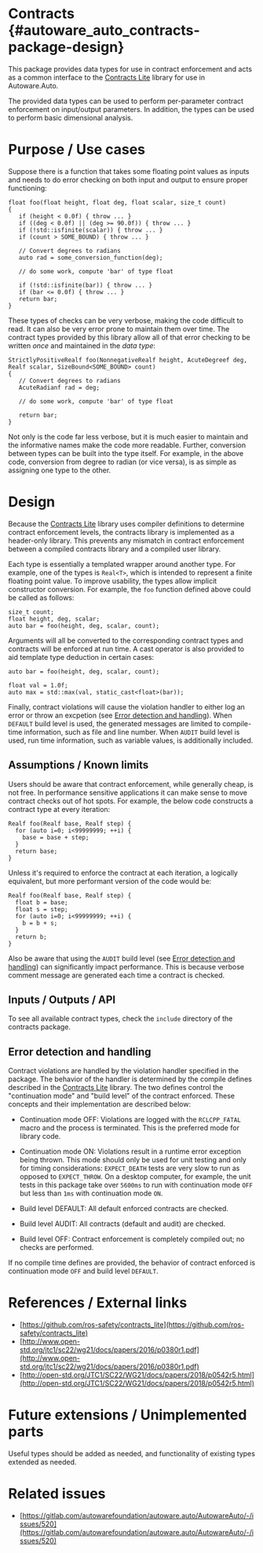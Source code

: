 Contracts {#autoware_auto_contracts-package-design}
===========

This package provides data types for use in contract enforcement and acts as a common interface to the [Contracts Lite](https://github.com/ros-safety/contracts_lite) library for use in Autoware.Auto.

The provided data types can be used to perform per-parameter contract enforcement on input/output parameters.
In addition, the types can be used to perform basic dimensional analysis.


# Purpose / Use cases

Suppose there is a function that takes some floating point values as inputs and needs to do error checking on both input and output to ensure proper functioning:

```
float foo(float height, float deg, float scalar, size_t count)
{
   if (height < 0.0f) { throw ... }
   if ((deg < 0.0f) || (deg >= 90.0f)) { throw ... }
   if (!std::isfinite(scalar)) { throw ... }
   if (count > SOME_BOUND) { throw ... }
   
   // Convert degrees to radians
   auto rad = some_conversion_function(deg);
   
   // do some work, compute 'bar' of type float
   
   if (!std::isfinite(bar)) { throw ... }
   if (bar <= 0.0f) { throw ... }
   return bar;
}
```

These types of checks can be very verbose, making the code difficult to read.
It can also be very error prone to maintain them over time.
The contract types provided by this library allow all of that error checking to be written _once_ and maintained in the _data type_:

```
StrictlyPositiveRealf foo(NonnegativeRealf height, AcuteDegreef deg, Realf scalar, SizeBound<SOME_BOUND> count)
{  
   // Convert degrees to radians
   AcuteRadianf rad = deg;
   
   // do some work, compute 'bar' of type float
   
   return bar;
}
```

Not only is the code far less verbose, but it is much easier to maintain and the informative names make the code more readable.
Further, conversion between types can be built into the type itself.
For example, in the above code, conversion from degree to radian (or vice versa), is as simple as assigning one type to the other.

# Design

Because the [Contracts Lite](https://github.com/ros-safety/contracts_lite) library uses compiler definitions to determine contract enforcement levels, the contracts library is implemented as a header-only library.
This prevents any mismatch in contract enforcement between a compiled contracts library and a compiled user library.

Each type is essentially a templated wrapper around another type.
For example, one of the types is `Real<T>`, which is intended to represent a finite floating point value.
To improve usability, the types allow implicit constructor conversion.
For example, the `foo` function defined above could be called as follows:

```
size_t count;
float height, deg, scalar;
auto bar = foo(height, deg, scalar, count);
```

Arguments will all be converted to the corresponding contract types and contracts will be enforced at run time.
A cast operator is also provided to aid template type deduction in certain cases:

```
auto bar = foo(height, deg, scalar, count);

float val = 1.0f;
auto max = std::max(val, static_cast<float>(bar));
```

Finally, contract violations will cause the violation handler to either log an error or throw an excpetion (see [Error detection and handling](#error-detection-and-handling)). When `DEFAULT` build level is used, the generated messages are limited to compile-time information, such as file and line number. When `AUDIT` build level is used, run time information, such as variable values, is additionally included.

## Assumptions / Known limits

Users should be aware that contract enforcement, while generally cheap, is not free.
In performance sensitive applications it can make sense to move contract checks out of hot spots.
For example, the below code constructs a contract type at every iteration:

```
Realf foo(Realf base, Realf step) {
  for (auto i=0; i<99999999; ++i) {
    base = base + step;
  }
  return base;
}
```

Unless it's required to enforce the contract at each iteration, a logically equivalent, but more performant version of the code would be:

```
Realf foo(Realf base, Realf step) {
  float b = base;
  float s = step;
  for (auto i=0; i<99999999; ++i) {
    b = b + s;
  }
  return b;
}
```

Also be aware that using the `AUDIT` build level (see [Error detection and handling](#error-detection-and-handling)) can significantly impact performance.
This is because verbose comment message are generated each time a contract is checked.

## Inputs / Outputs / API

To see all available contract types, check the `include` directory of the contracts package.


## Error detection and handling

Contract violations are handled by the violation handler specified in the package.
The behavior of the handler is determined by the compile defines described in the [Contracts Lite](https://github.com/ros-safety/contracts_lite) library.
The two defines control the "continuation mode" and "build level" of the contract enforced.
These concepts and their implementation are described below:

- Continuation mode OFF: Violations are logged with the `RCLCPP_FATAL` macro and the process is terminated. This is the preferred mode for library code.
- Continuation mode ON: Violations result in a runtime error exception being thrown. This mode should only be used for unit testing and only for timing considerations: `EXPECT_DEATH` tests are very slow to run as opposed to `EXPECT_THROW`. On a desktop computer, for example, the unit tests in this package take over `5600ms` to run with continuation mode `OFF` but less than `1ms` with continuation mode `ON`.

- Build level DEFAULT: All default enforced contracts are checked.
- Build level AUDIT: All contracts (default and audit) are checked.
- Build level OFF: Contract enforcement is completely compiled out; no checks are performed.

If no compile time defines are provided, the behavior of contract enforced is continuation mode `OFF` and build level `DEFAULT`.


# References / External links

- [https://github.com/ros-safety/contracts_lite](https://github.com/ros-safety/contracts_lite)
- [http://www.open-std.org/jtc1/sc22/wg21/docs/papers/2016/p0380r1.pdf](http://www.open-std.org/jtc1/sc22/wg21/docs/papers/2016/p0380r1.pdf)
- [http://open-std.org/JTC1/SC22/WG21/docs/papers/2018/p0542r5.html](http://open-std.org/JTC1/SC22/WG21/docs/papers/2018/p0542r5.html)


# Future extensions / Unimplemented parts

Useful types should be added as needed, and functionality of existing types extended as needed.


# Related issues

- [https://gitlab.com/autowarefoundation/autoware.auto/AutowareAuto/-/issues/520](https://gitlab.com/autowarefoundation/autoware.auto/AutowareAuto/-/issues/520)
